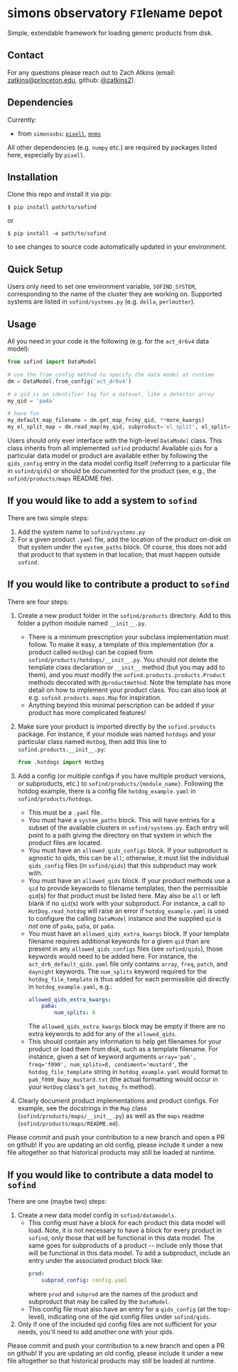 # `S`imons `O`bservatory `FI`le`N`ame `D`epot
Simple, extendable framework for loading generic products from disk.

## Contact
For any questions please reach out to Zach Atkins (email: [zatkins@princeton.edu](mailto:zatkins@princeton.edu), github: [@zatkins2](https://github.com/zatkins2)).

## Dependencies
Currently:
* from `simonsobs`: [`pixell`](https://github.com/simonsobs/pixell), [`mnms`](https://github.com/simonsobs/mnms)

All other dependencies (e.g. `numpy` etc.) are required by packages listed here, especially by `pixell`.

## Installation
Clone this repo and install it via pip:
```shell
$ pip install path/to/sofind
```
or 
```shell
$ pip install -e path/to/sofind
```
to see changes to source code automatically updated in your environment.

## Quick Setup
Users only need to set one environment variable, `SOFIND_SYSTEM`, corresponding to the name of the cluster they are working on. Supported systems are listed in `sofind/systems.py` (e.g. `della`, `perlmutter`).

## Usage
All you need in your code is the following (e.g. for the `act_dr6v4` data model):
```python
from sofind import DataModel

# use the from_config method to specify the data model at runtime
dm = DataModel.from_config('act_dr6v4')

# a qid is an identifier tag for a dataset, like a detector array
my_qid = 'pa4a'

# have fun
my_default_map_filename = dm.get_map_fn(my_qid, **more_kwargs)
my_el_split_map = dm.read_map(my_qid, subproduct='el_split', el_split='el1')
```
Users should only ever interface with the high-level `DataModel` class. This class inherits from all implemented `sofind` products! Available `qids` for a particular data model or product are available either by following the `qids_config` entry in the data model config itself (referring to a particular file in `sofind/qids`) or should be documented for the product (see, e.g., the `sofind/products/maps` README file).

## If you would like to add a system to `sofind`
There are two simple steps:
1. Add the system name to `sofind/systems.py`
2. For a given product `.yaml` file, add the location of the product on-disk on that system under the `system_paths` block. Of course, this does not add that product to that system in that location; that must happen outside `sofind`.

## If you would like to contribute a product to `sofind`
There are four steps:
1. Create a new product folder in the `sofind/products` directory. Add to this folder a python module named `__init__.py`.
    * There is a minimum prescription your subclass implementation must follow. To make it easy, a template of this implementation (for a product called `HotDog`) can be copied from `sofind/products/hotdogs/__init__.py`. You should *not* delete the template class declaration or `__init__` method (but you may add to them), and you *must* modify the `sofind.products.products.Product` methods decorated with `@productmethod`. Note the template has more detail on how to implement your product class. You can also look at e.g. `sofind.products.maps.Map` for inspiration.
    * Anything beyond this minimal perscription can be added if your product has more complicated features!
2. Make sure your product is imported directly by the `sofind.products` package. For instance, if your module was named `hotdogs` and your particular class named `HotDog`, then add this line to `sofind.products.__init__.py`:

    ```python
    from .hotdogs import HotDog
    ```
3. Add a config (or multiple configs if you have multiple product versions, or subproducts, etc.) to `sofind/products/{module_name}`. Following the hotdog example, there is a config file `hotdog_example.yaml` in `sofind/products/hotdogs`.
    * This must be a `.yaml` file.
    * You must have a `system_paths` block. This will have entries for a subset of the available clusters in `sofind/systems.py`. Each entry will point to a path giving the directory on that system in which the product files are located.
    * You must have an `allowed_qids_configs` block. If your subproduct is agnostic to qids, this can be `all`; otherwise, it must list the individual `qids_config` files (in `sofind/qids`) that this subproduct may work with.
    * You must have an `allowed_qids` block. If your product methods use a `qid` to provide keywords to filename templates, then the permissible `qid`(s) for that product must be listed here. May also be `all` or left blank if no `qid`(s) work with your subproduct. For instance, a call to `HotDog.read_hotdog` will raise an error if `hotdog_example.yaml` is used to configure the calling `DataModel` instance and the supplied `qid` is *not* one of `pa4a`, `pa5a`, or `pa6a`.
    * You must have an `allowed_qids_extra_kwargs` block. If your template filename requires additional keywords for a given `qid` than are present in any `allowed_qids_configs` files (see `sofind/qids`), those keywords would need to be added here. For instance, the `act_dr6_default_qids.yaml` file only contains `array`, `freq`, `patch`, and `daynight` keywords. The `num_splits` keyword required for the `hotdog_file_template` is thus added for each permissible qid directly in `hotdog_example.yaml`, e.g.:
        ```yaml
        allowed_qids_extra_kwargs:
            pa6a:
                num_splits: 8
        ```
        The `allowed_qids_extra_kwargs` block may be empty if there are no extra keywords to add for any of the `allowed_qids`.
    * This should contain any information to help get filenames for your product or load them from disk, such as a template filename. For instance, given a set of keyword arguments `array='pa6', freq='f090', num_splits=8, condiment='mustard'`, the `hotdog_file_template` string in `hotdog_example.yaml` would format to `pa6_f090_8way_mustard.txt` (the actual formatting would occur in your `HotDog` class's `get_hotdog_fn` method).
4. Clearly document product implementations and product configs. For example, see the docstrings in the `Map` class (`sofind/products/maps/__init__.py`) as well as the `maps` readme (`sofind/products/maps/README.md`).
    
Please commit and push your contribution to a new branch and open a PR on github! If you are updating an old config, please include it under a new file altogether so that historical products may still be loaded at runtime.
    
## If you would like to contribute a data model to `sofind`
There are one (maybe two) steps:
1. Create a new data model config in `sofind/datamodels`.
    * This config must have a block for each product this data model will load. Note, it is not necessary to have a block for every product in `sofind`, only those that will be functional in this data model. The same goes for subproducts of a product -- include only those that will be functional in this data model. To add a subproduct, include an entry under the associated product block like:
        ```yaml
        prod:
            subprod_config: config.yaml
        ``` 
        where `prod` and `subprod` are the names of the product and subproduct that may be called by the `DataModel`.
    * This config file must also have an entry for a `qids_config` (at the top-level), indicating one of the qid config files under `sofind/qids`.
2. Only if one of the included qid config files are not sufficient for your needs, you'll need to add another one with your qids.

Please commit and push your contribution to a new branch and open a PR on github! If you are updating an old config, please include it under a new file altogether so that historical products may still be loaded at runtime.
